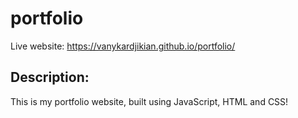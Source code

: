 # portfolio
Live website: https://vanykardjikian.github.io/portfolio/

__<h2>Description:</h2>__
<p>This is my portfolio website, built using JavaScript, HTML and CSS!</p>